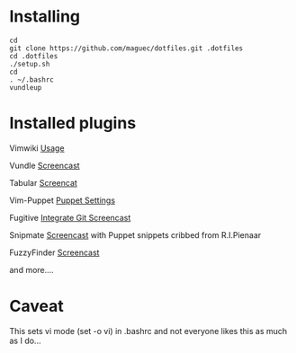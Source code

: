 Installing
===========

```
cd
git clone https://github.com/maguec/dotfiles.git .dotfiles
cd .dotfiles
./setup.sh
cd
. ~/.bashrc
vundleup
```


Installed plugins
=================

Vimwiki [Usage](http://blog.mague.com/?p=602)

Vundle [Screencast](http://www.youtube.com/watch?v=tbWOlzj0tvY)

Tabular [Screencat](http://vimcasts.org/episodes/aligning-text-with-tabular-vim/)

Vim-Puppet [Puppet Settings](https://github.com/rodjek/vim-puppet)

Fugitive [Integrate Git Screencast](http://vimcasts.org/episodes/fugitive-vim---a-complement-to-command-line-git/)

Snipmate [Screencast](http://www.youtube.com/watch?v=xV2IsE5OHd4) with Puppet snippets cribbed from R.I.Pienaar

FuzzyFinder [Screencast](http://www.yourepeat.com/watch/?v=_MYuiqhfrIU)

and more....

Caveat
======

This sets vi mode (set -o vi) in .bashrc and not everyone likes this as much as I do...
